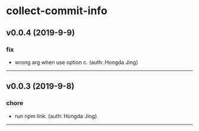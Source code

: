 # collect-commit-info
## v0.0.4 (2019-9-9)
### fix
* wrong arg when use option c. (auth: Hongda Jing)

---
## v0.0.3 (2019-9-8)
### chore
* run npm link. (auth: Hongda Jing)

---
